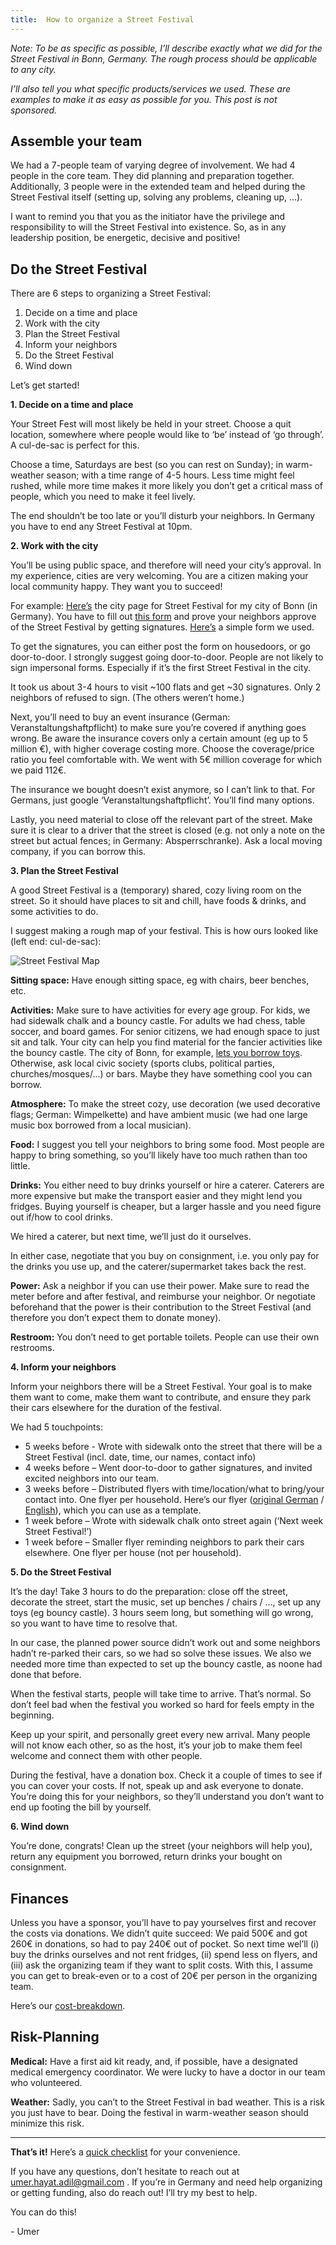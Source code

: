 ```yaml
---
title:  How to organize a Street Festival
---
```


*Note: To be as specific as possible, I’ll describe exactly what we did for the Street Festival in Bonn, Germany. The rough process should be applicable to any city.*

*I’ll also tell you what specific products/services we used. These are examples to make it as easy as possible for you. This post is not sponsored.*

## Assemble your team

We had a 7-people team of varying degree of involvement. We had 4 people in the core team. They did planning and preparation together. Additionally, 3 people were in the extended team and helped during the Street Festival itself (setting up, solving any problems, cleaning up, …).

I want to remind you that you as the initiator have the privilege and responsibility to will the Street Festival into existence. So, as in any leadership position, be energetic, decisive and positive!

## Do the Street Festival

There are 6 steps to organizing a Street Festival:

1.	Decide on a time and place
2.	Work with the city
3.	Plan the Street Festival
4.	Inform your neighbors
5.	Do the Street Festival
6.	Wind down

Let’s get started!

**1. Decide on a time and place**

Your Street Fest will most likely be held in your street. Choose a quit location, somewhere where people would like to ‘be’ instead of ‘go through’. A cul-de-sac is perfect for this. 

Choose a time, Saturdays are best (so you can rest on Sunday); in warm-weather season; with a time range of 4-5 hours. Less time might feel rushed, while more time makes it more likely you don’t get a critical mass of people, which you need to make it feel lively.

The end shouldn’t be too late or you’ll disturb your neighbors. In Germany you have to end any Street Festival at 10pm.

**2. Work with the city**

You’ll be using public space, and therefore will need your city’s approval. In my experience, cities are very welcoming. You are a citizen making your local community happy. They want you to succeed!

For example: [Here’s](https://www.bonn.de/vv/produkte/Strassenfeste.php) the city page for Street Festival for my city of Bonn (in Germany). You have to fill out [this form](https://formulare.bonn.de/metaform/Form-Solutions/?2&releaseUserId=05314000-0001-0014&releaseID=5982dacfc2dcc3e2f522f224&releaseOrganizationID=05314000-0001&assistant=KFAS_33_018&fileUrl=https%253A%252F%252Fformulare.bonn.de%252Fmetaform%252FForm-Solutions%252Fsid%252Fassistant%252F5982dacfc2dcc3e2f522f224%253Fconsent_type%253DNONE&oID=05314000-0001) and prove your neighbors approve of the Street Festival by getting signatures. [Here’s](https://docs.google.com/document/d/18w2sb7Ai1-CFO8GH-NHxwCjgCU9EHie0/edit?usp=sharing&ouid=102128797960776753067&rtpof=true&sd=true) a simple form we used.

To get the signatures, you can either post the form on housedoors, or go door-to-door. I strongly suggest going door-to-door. People are not likely to sign impersonal forms. Especially if it’s the first Street Festival in the city.

It took us about 3-4 hours to visit ~100 flats and get ~30 signatures. Only 2 neighbors of refused to sign. (The others weren’t home.)

Next, you’ll need to buy an event insurance (German: Veranstaltungshaftpflicht) to make sure you’re covered if anything goes wrong. Be aware the insurance covers only a certain amount (eg up to 5 million €), with higher coverage costing more. Choose the coverage/price ratio you feel comfortable with. We went with 5€ million coverage for which we paid 112€.

The insurance we bought doesn’t exist anymore, so I can’t link to that. For Germans, just google ‘Veranstaltungshaftpflicht’. You’ll find many options.

Lastly, you need material to close off the relevant part of the street. Make sure it is clear to a driver that the street is closed (e.g. not only a note on the street but actual fences; in Germany: Absperrschranke). Ask a local moving company, if you can borrow this.

**3. Plan the Street Festival**

A good Street Festival is a (temporary) shared, cozy living room on the street. So it should have places to sit and chill, have foods & drinks, and some activities to do. 

I suggest making a rough map of your festival. This is how ours looked like (left end: cul-de-sac):
 
![Street Festival Map](/images/street_festival_map.jpg)

**Sitting space:** Have enough sitting space, eg with chairs, beer benches, etc.

**Activities:** Make sure to have activities for every age group. For kids, we had sidewalk chalk and a bouncy castle. For adults we had chess, table soccer, and board games. For senior citizens, we had enough space to just sit and talk.
Your city can help you find material for the fancier activities like the bouncy castle. The city of Bonn, for example, [lets you borrow toys](https://www.bonn.de/themen-entdecken/familie-partnerschaft/spielgeraeteverleih.php). Otherwise, ask local civic society (sports clubs, political parties, churches/mosques/…) or bars. Maybe they have something cool you can borrow.

**Atmosphere:** To make the street cozy, use decoration (we used decorative flags; German: Wimpelkette) and have ambient music (we had one large music box borrowed from a local musician).

**Food:** I suggest you tell your neighbors to bring some food. Most people are happy to bring something, so you’ll likely have too much rathen than too little. 

**Drinks:** You either need to buy drinks yourself or hire a caterer. Caterers are more expensive but make the transport easier and they might lend you fridges. Buying yourself is cheaper, but a larger hassle and you need figure out if/how to cool drinks.

We hired a caterer, but next time, we’ll just do it ourselves.

In either case, negotiate that you buy on consignment, i.e. you only pay for the drinks you use up, and the caterer/supermarket takes back the rest.

**Power:** Ask a neighbor if you can use their power. Make sure to read the meter before and after festival, and reimburse your neighbor. Or negotiate beforehand that the power is their contribution to the Street Festival (and therefore you don’t expect them to donate money).

**Restroom:** You don’t need to get portable toilets. People can use their own restrooms. 

**4. Inform your neighbors**

Inform your neighbors there will be a Street Festival. Your goal is to make them want to come, make them want to contribute, and ensure they park their cars elsewhere for the duration of the festival.

We had 5 touchpoints:
- 5 weeks before - Wrote with sidewalk onto the street that there will be a Street Festival (incl. date, time, our names, contact info)
- 4 weeks before – Went door-to-door to gather signatures, and invited excited neighbors into our team.
- 3 weeks before – Distributed flyers with time/location/what to bring/your contact into. One flyer per household. Here’s our flyer ([original German](https://www.canva.com/design/DAGV1eTVT-w/WqfJ32FGNIIfxtblEY53YQ/view?utm_content=DAGV1eTVT-w&utm_campaign=designshare&utm_medium=link&utm_source=publishsharelink&mode=preview) / [English](https://www.canva.com/design/DAGX9nDsIrE/09RfQrxIyitIDFTEX5xWVQ/view?utm_content=DAGX9nDsIrE&utm_campaign=designshare&utm_medium=link&utm_source=publishsharelink&mode=preview)), which you can use as a template. 
- 1 week before – Wrote with sidewalk chalk onto street again (‘Next week Street Festival!’) 
- 1 week before – Smaller flyer reminding neighbors to park their cars elsewhere. One flyer per house (not per household).

**5. Do the Street Festival**

It’s the day! Take 3 hours to do the preparation: close off the street, decorate the street, start the music, set up benches / chairs / …, set up any toys (eg bouncy castle). 3 hours seem long, but something will go wrong, so you want to have time to resolve that.

In our case, the planned power source didn’t work out and some neighbors hadn’t re-parked their cars, so we had so solve these issues. We also we needed more time than expected to set up the bouncy castle, as noone had done that before.

When the festival starts, people will take time to arrive. That’s normal. So don’t feel bad when the festival you worked so hard for feels empty in the beginning. 

Keep up your spirit, and personally greet every new arrival. Many people will not know each other, so as the host, it’s your job to make them feel welcome and connect them with other people.

During the festival, have a donation box. Check it a couple of times to see if you can cover your costs. If not, speak up and ask everyone to donate. You’re doing this for your neighbors, so they’ll understand you don’t want to end up footing the bill by yourself.

**6. Wind down**

You’re done, congrats! Clean up the street (your neighbors will help you), return any equipment you borrowed, return drinks your bought on consignment.


## Finances
Unless you have a sponsor, you’ll have to pay yourselves first and recover the costs via donations. We didn’t quite succeed: We paid 500€ and got 260€ in donations, so had to pay 240€ out of pocket. So next time wel’ll (i) buy the drinks ourselves and not rent fridges, (ii) spend less on flyers, and (iii) ask the organizing team if they want to split costs. With this, I assume you can get to break-even or to a cost of 20€ per person in the organizing team.

Here’s our [cost-breakdown](https://docs.google.com/spreadsheets/d/1dt3HMzuP0rImPrhfQf7vcBBnTAK8WhrqZ2YWzk1QO14/edit?usp=sharing).

## Risk-Planning

**Medical:** Have a first aid kit ready, and, if possible, have a designated medical emergency coordinator. We were lucky to have a doctor in our team who volunteered.

**Weather:** Sadly, you can’t to the Street Festival in bad weather. This is a risk you just have to bear. Doing the festival in warm-weather season should minimize this risk.

---


**That’s it!** Here’s a [quick checklist](https://drive.google.com/file/d/1xHIHsetY2RCLtoeciOG4PuE1-ft4Ydb6/view?usp=sharing) for your convenience.

If you have any questions, don’t hesitate to reach out at umer.hayat.adil@gmail.com . If you’re in Germany and need help organizing or getting funding, also do reach out! I’ll try my best to help.

You can do this!

\- Umer
